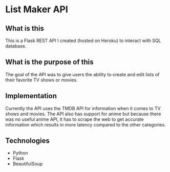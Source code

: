 # List Maker API

<h2> What is this </h2>
<p>This is a Flask REST API I created (hosted on Heroku) to interact with SQL database.</p>

<h2>What is the purpose of this</h2>
<p>The goal of the API was to give users the ability to create and edit lists of their favorite TV shows or movies.</p>

<h2>Implementation</h2>
<p>Currently the API uses the TMDB API for information when it comes to TV shows and movies. The API also has support for anime but because there was no useful anime API, it has to scrape the web to get accurate information which results in more latency compared to the other categories.</p>

<h2>Technologies</h2>
<ul>
<li>Python</li>
<li>Flask</li>
<li>BeautifulSoup</li>
</ul>